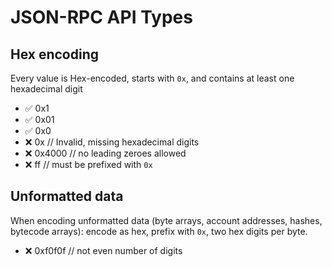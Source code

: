 # JSON-RPC API Types

## Hex encoding

Every value is Hex-encoded, starts with `0x`, and contains at least one
hexadecimal digit

- ✅ 0x1
- ✅ 0x01
- ✅ 0x0
- ❌ 0x // Invalid, missing hexadecimal digits
- ❌ 0x4000 // no leading zeroes allowed
- ❌ ff // must be prefixed with `0x`

## Unformatted data

When encoding unformatted data (byte arrays, account addresses, hashes, bytecode
arrays): encode as hex, prefix with `0x`, two hex digits per byte.

- ❌ 0xf0f0f // not even number of digits
